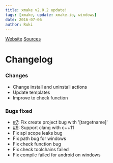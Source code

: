 ```yaml
---
title: xmake v2.0.2 update!
tags: [xmake, update: xmake.io, windows]
date: 2016-07-06
author: Ruki
---
```


[Website](https://xmake.io)
[Sources](https://github.com/waruqi/xmake)

# Changelog

### Changes

* Change install and uninstall actions
* Update templates
* Improve to check function 

### Bugs fixed

* [#7](https://github.com/waruqi/xmake/issues/7): Fix create project bug with '[targetname]'
* [#9](https://github.com/waruqi/xmake/issues/9): Support clang with c++11
* Fix api scope leaks bug
* Fix path bug for windows
* Fix check function bug
* Fix check toolchains failed
* Fix compile failed for android on windows 
